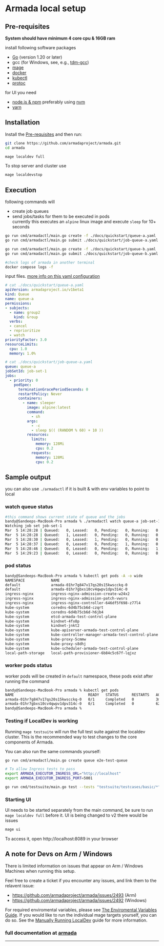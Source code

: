 # Armada local setup
## Pre-requisites

**System should have minimum 4 core cpu & 16GB ram**

install following software packages
- [Go](https://go.dev/doc/install) (version 1.20 or later)
- gcc (for Windows, see, e.g., [tdm-gcc](https://jmeubank.github.io/tdm-gcc/))
- [mage](https://magefile.org/)
- [docker](https://docs.docker.com/get-docker/)
- [kubectl](https://kubernetes.io/docs/tasks/tools/#kubectl)
- [protoc](https://github.com/protocolbuffers/protobuf/releases)

for UI you need 
- [node.js & npm](https://nodejs.org/en/learn/getting-started/how-to-install-nodejs) preferably using [nvm](https://github.com/nvm-sh/nvm)
- [yarn](https://classic.yarnpkg.com/en/docs/install)

## Installation

Install the [Pre-requisites](#pre-requisites) and then run:

```bash
git clone https://github.com/armadaproject/armada.git
cd armada

mage localdev full
```

To stop server and cluster use
```bash
mage localdevstop
```

## Execution
following commands will
- create job queues
- send jobs/tasks for them to be executed in pods  
currently this executes an `alpine` linux image and execute `sleep` for 10+ seconds

```bash
go run cmd/armadactl/main.go create -f ./docs/quickstart/queue-a.yaml
go run cmd/armadactl/main.go submit ./docs/quickstart/job-queue-a.yaml

go run cmd/armadactl/main.go create -f ./docs/quickstart/queue-b.yaml
go run cmd/armadactl/main.go submit ./docs/quickstart/job-queue-b.yaml

#check logs of armada in another terminal
docker compose logs -f
```
input files. [more info on this yaml configuration](https://github.com/armadaproject/armada/blob/master/docs/user.md)
```yaml
# cat ./docs/quickstart/queue-a.yaml 
apiVersion: armadaproject.io/v1beta1
kind: Queue
name: queue-a
permissions:
- subjects: 
  - name: group2
    kind: Group
  verbs:
  - cancel
  - reprioritize
  - watch
priorityFactor: 3.0
resourceLimits:
  cpu: 1.0
  memory: 1.0%

# cat ./docs/quickstart/job-queue-a.yaml
queue: queue-a
jobSetId: job-set-1
jobs:
  - priority: 0
    podSpec:
      terminationGracePeriodSeconds: 0
      restartPolicy: Never
      containers:
        - name: sleeper
          image: alpine:latest
          command:
            - sh
          args:
            - -c
            - sleep $(( (RANDOM % 60) + 10 ))
          resources:
            limits:
              memory: 128Mi
              cpu: 0.2
            requests:
              memory: 128Mi
              cpu: 0.2
```


## Sample output
you can also use `./armadactl` if it is built & with env variables to point to local

### watch queue status
```bash
#this command shows current state of queue and the jobs
bandy@Sandeeps-MacBook-Pro armada % ./armadactl watch queue-a job-set-1
Watching job set job-set-1
Mar  5 14:28:28 | Queued:   0, Leased:   0, Pending:   0, Running:   0, Succeeded:   0, Failed:   0, Cancelled:   0 | JobSubmittedEvent, job id: 01hr7g847v17qs20s15kwscckq
Mar  5 14:28:28 | Queued:   1, Leased:   0, Pending:   0, Running:   0, Succeeded:   0, Failed:   0, Cancelled:   0 | JobQueuedEvent, job id: 01hr7g847v17qs20s15kwscckq
Mar  5 14:28:30 | Queued:   0, Leased:   1, Pending:   0, Running:   0, Succeeded:   0, Failed:   0, Cancelled:   0 | JobLeasedEvent, job id: 01hr7g847v17qs20s15kwscckq
Mar  5 14:28:37 | Queued:   0, Leased:   0, Pending:   1, Running:   0, Succeeded:   0, Failed:   0, Cancelled:   0 | JobPendingEvent, job id: 01hr7g847v17qs20s15kwscckq pod: 0
Mar  5 14:28:46 | Queued:   0, Leased:   0, Pending:   0, Running:   1, Succeeded:   0, Failed:   0, Cancelled:   0 | JobRunningEvent, job id: 01hr7g847v17qs20s15kwscckq pod: 0
Mar  5 14:29:23 | Queued:   0, Leased:   0, Pending:   0, Running:   0, Succeeded:   1, Failed:   0, Cancelled:   0 | JobSucceededEvent, job id: 01hr7g847v17qs20s15kwscckq pod: 0
```
### pod status
```bash
bandy@Sandeeps-MacBook-Pro armada % kubectl get pods -A -o wide                            
NAMESPACE            NAME                                                READY   STATUS      RESTARTS      AGE     IP           NODE                        NOMINATED NODE   READINESS GATES
default              armada-01hr7g847v17qs20s15kwscckq-0                 0/1     Completed   0             2m59s   10.244.1.4   armada-test-worker          <none>           <none>
default              armada-01hr7gbxs10cv4qwpv1dpv314c-0                 0/1     Completed   0             49s     10.244.1.5   armada-test-worker          <none>           <none>
ingress-nginx        ingress-nginx-admission-create-w24x2                0/1     Completed   0             171m    10.244.1.3   armada-test-worker          <none>           <none>
ingress-nginx        ingress-nginx-admission-patch-vwsrs                 0/1     Completed   1             171m    10.244.1.2   armada-test-worker          <none>           <none>
ingress-nginx        ingress-nginx-controller-646df5f698-z77l4           1/1     Running     0             171m    10.244.0.5   armada-test-control-plane   <none>           <none>
kube-system          coredns-6d4b75cb6d-czqrt                            1/1     Running     0             172m    10.244.0.4   armada-test-control-plane   <none>           <none>
kube-system          coredns-6d4b75cb6d-h6jb4                            1/1     Running     0             172m    10.244.0.3   armada-test-control-plane   <none>           <none>
kube-system          etcd-armada-test-control-plane                      1/1     Running     0             173m    172.18.0.3   armada-test-control-plane   <none>           <none>
kube-system          kindnet-4fx8p                                       1/1     Running     0             172m    172.18.0.3   armada-test-control-plane   <none>           <none>
kube-system          kindnet-jnkt2                                       1/1     Running     0             172m    172.18.0.2   armada-test-worker          <none>           <none>
kube-system          kube-apiserver-armada-test-control-plane            1/1     Running     0             173m    172.18.0.3   armada-test-control-plane   <none>           <none>
kube-system          kube-controller-manager-armada-test-control-plane   1/1     Running     9 (39m ago)   173m    172.18.0.3   armada-test-control-plane   <none>           <none>
kube-system          kube-proxy-5cmmw                                    1/1     Running     0             172m    172.18.0.2   armada-test-worker          <none>           <none>
kube-system          kube-proxy-s8dhj                                    1/1     Running     0             172m    172.18.0.3   armada-test-control-plane   <none>           <none>
kube-system          kube-scheduler-armada-test-control-plane            1/1     Running     8 (39m ago)   173m    172.18.0.3   armada-test-control-plane   <none>           <none>
local-path-storage   local-path-provisioner-6b84c5c67f-lqjxz             1/1     Running     0             172m    10.244.0.2   armada-test-control-plane   <none>           <none>
```
### worker pods status
worker pods will be created in `default` namespace, these pods exist after running the command
```bash
bandy@Sandeeps-MacBook-Pro armada % kubectl get pods
NAME                                  READY   STATUS      RESTARTS   AGE
armada-01hr7g847v17qs20s15kwscckq-0   0/1     Completed   0          3m12s
armada-01hr7gbxs10cv4qwpv1dpv314c-0   0/1     Completed   0          62s
bandy@Sandeeps-MacBook-Pro armada %                            


```

### Testing if LocalDev is working

Running `mage testsuite` will run the full test suite against the localdev cluster. This is the recommended way to test changes to the core components of Armada.

You can also run the same commands yourself:

```bash
go run cmd/armadactl/main.go create queue e2e-test-queue

# To allow Ingress tests to pass
export ARMADA_EXECUTOR_INGRESS_URL="http://localhost"
export ARMADA_EXECUTOR_INGRESS_PORT=5001

go run cmd/testsuite/main.go test --tests "testsuite/testcases/basic/*" --junit junit.xml
```

### Starting UI
UI needs to be started separately from the main command, be sure to run `mage localdev full` before it.
UI is being changed to v2 there would be issues

```bash
mage ui
```
To access it, open http://localhost:8089 in your browser

## A note for Devs on Arm / Windows

There is limited information on issues that appear on Arm / Windows Machines when running this setup.

Feel free to create a ticket if you encounter any issues, and link them to the relavent issue:

* https://github.com/armadaproject/armada/issues/2493 (Arm)
* https://github.com/armadaproject/armada/issues/2492 (Windows)

For required enviromental variables, please see [The Enviromental Variables Guide](https://github.com/armadaproject/armada/tree/master/developer/env/README.md).
If you would like to run the individual mage targets yourself, you can do so. See the [Manually Running LocalDev](https://github.com/armadaproject/armada/blob/master/docs/developer/manual-localdev.md) guide for more information.

### full documentation at [armada](https://github.com/armadaproject/armada)

------------------------------------------------------------------------------------
